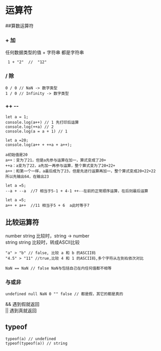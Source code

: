 # 运算符

##算数运算符
### + 加
任何数据类型的值 + 字符串 都是字符串
    
```
 1 + "2"  //  "12"
```

### / 除
```
0 / 0 // NaN -> 数字类型  
1 / 0 // Infinity -> 数字类型
```

### ++ --
```
let a = 1;
console.log(a++) // 1 先打印后运算
console.log(++a) // 2 
console.log(a = a + 1) // 1 
```

```
let a =20; 
console.log(a++ + ++a + a++);

a初始值是20
a++：变为了21，但是a先参与运算在加一，算式变成了20+
++a：a变为了22，a先加一再参与运算，整个算式变为了20+22+
a++：和第一个一样，a最后成为了23，但是先进行运算再加一，整个算式变成20+22+22
所以先输出64，在输出23
```
```
let a =5;
--a + --a  //7 相当于5-1 + 4-1 ++--在前的正常顺序运算，在后则最后运算
```
```
let a =5;
a++ + a++  //11 相当于5 + 6  a此时等于7
```

## 比较运算符
number string 比较时，string -> number  
string string 比较时，转成ASCII比较
```
"a" > "b" // false, 比较 a 和 b 的ASCII码  
"4.5" > "11" //true,比较 4 和 1 的ASCII码,多个字符从左到右依次对比

NaN == NaN // false NaN与包括自己在内任何值都不相等
```
### 与或非
```
undefined null NaN 0 "" false // 都是假，其它的都是真的
```
&& 遇到假就返回  
|| 遇到真就返回

## typeof

```
typeof(a) // undefined
typeof(typeof(a)) // string
```



